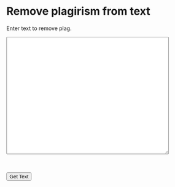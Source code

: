 
<html>
<head>
  
<script src="https://cdnjs.cloudflare.com/ajax/libs/jquery/3.6.0/jquery.js" integrity="sha512-n/4gHW3atM3QqRcbCn6ewmpxcLAHGaDjpEBu4xZd47N0W2oQ+6q7oc3PXstrJYXcbNU1OHdQ1T7pAP+gi5Yu8g==" crossorigin="anonymous" referrerpolicy="no-referrer"></script>
  
  
  
</head>
<body>

  
<h1>Remove plagirism from text</h1>
<p>Enter text to remove plag.</p>
  
  <textarea id="message" rows="20" cols="50"></textarea>
  <br><br>
   <input type="button" value="Get Text" onclick="getText()" />

  <script><script src="jquery.js"/>
<script src="jquery.translate.js"/>
    var dict = {
  "Home": {
    pt: "Início"
  },
  "Download plugin": {
     pt: "Descarregar plugin",
     en: "Download plugin"
  }
}

    var text = "";
  function getText() {
    text = document.getElementById("message").value;
    //alert(text);

    
 

  
  var translator = $text.translate({lang: "en", t: dict}); 

  translator.lang("pt");
    alert(translator);
    }
    
  </script></script></script>
  


</body>
</html>
